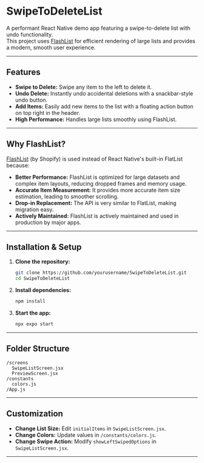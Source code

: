 # SwipeToDeleteList

A performant React Native demo app featuring a swipe-to-delete list with undo functionality.  
This project uses [FlashList](https://shopify.github.io/flash-list/) for efficient rendering of large lists and provides a modern, smooth user experience.

---

## Features

- **Swipe to Delete:** Swipe any item to the left to delete it.
- **Undo Delete:** Instantly undo accidental deletions with a snackbar-style undo button.
- **Add Items:** Easily add new items to the list with a floating action button on top right in the header.
- **High Performance:** Handles large lists smoothly using FlashList.

---

## Why FlashList?

[FlashList](https://shopify.github.io/flash-list/) (by Shopify) is used instead of React Native's built-in FlatList because:

- **Better Performance:** FlashList is optimized for large datasets and complex item layouts, reducing dropped frames and memory usage.
- **Accurate Item Measurement:** It provides more accurate item size estimation, leading to smoother scrolling.
- **Drop-in Replacement:** The API is very similar to FlatList, making migration easy.
- **Actively Maintained:** FlashList is actively maintained and used in production by major apps.

---

## Installation & Setup

1. **Clone the repository:**

   ```sh
   git clone https://github.com/yourusername/SwipeToDeleteList.git
   cd SwipeToDeleteList
   ```

2. **Install dependencies:**

   ```sh
   npm install
   ```

3. **Start the app:**
   ```sh
   npx expo start
   ```

---

## Folder Structure

```
/screens
  SwipeListScreen.jsx
  PreviewScreen.jsx
/constants
  colors.js
/App.js
```

---

## Customization

- **Change List Size:** Edit `initialItems` in `SwipeListScreen.jsx`.
- **Change Colors:** Update values in `/constants/colors.js`.
- **Change Swipe Action:** Modify `showLeftSwipedOptions` in `SwipeListScreen.jsx`.

---
